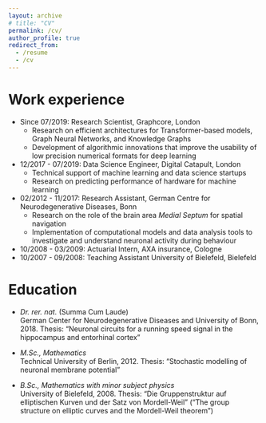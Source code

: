 ```yaml
---
layout: archive
# title: "CV"
permalink: /cv/
author_profile: true
redirect_from:
  - /resume
  - /cv
---
```


Work experience
======

* Since 07/2019: Research Scientist, Graphcore, London
  * Research on efficient architectures for Transformer-based models, Graph Neural Networks, and Knowledge Graphs
  * Development of algorithmic innovations that improve the usability of low precision numerical formats for deep learning
* 12/2017 - 07/2019: Data Science Engineer, Digital Catapult, London
  * Technical support of machine learning and data science startups
  * Research on predicting performance of hardware for machine learning
* 02/2012 - 11/2017: Research Assistant, German Centre for Neurodegenerative Diseases, Bonn
  * Research on the role of the brain area *Medial Septum* for spatial navigation
  * Implementation of computational models and data analysis tools to investigate and understand neuronal activity during behaviour
* 10/2008 - 03/2009: Actuarial Intern, AXA insurance, Cologne
* 10/2007 - 09/2008: Teaching Assistant University of Bielefeld, Bielefeld

Education
======

* *Dr. rer. nat.* (Summa Cum Laude)  
German Center for Neurodegenerative Diseases and University of Bonn, 2018. Thesis: “Neuronal circuits for a running speed signal in the hippocampus and entorhinal cortex”

* *M.Sc., Mathematics*  
Technical University of Berlin, 2012. Thesis: “Stochastic modelling of neuronal membrane potential”

* *B.Sc., Mathematics with minor subject physics*  
University of Bielefeld, 2008. Thesis: “Die Gruppenstruktur auf elliptischen Kurven und der Satz von Mordell-Weil” (“The group structure on elliptic curves and the Mordell-Weil theorem”)
